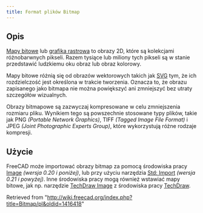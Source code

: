 ```yaml
---
title: Format plików Bitmap
---
```

## Opis

[Mapy bitowe](https://en.wikipedia.org/wiki/Bitmap) lub [grafika rastrowa](http://en.wikipedia.org/wiki/Raster_graphics) to obrazy 2D, które są kolekcjami różnobarwnych pikseli. Razem tysiące lub miliony tych pikseli są w stanie przedstawić ludzkiemu oku obraz lub obraz kolorowy.

Mapy bitowe różnią się od obrazów wektorowych takich jak [SVG](/SVG/pl "SVG/pl") tym, że ich rozdzielczość jest określona w trakcie tworzenia. Oznacza to, że obrazu zapisanego jako bitmapa nie można powiększyć ani zmniejszyć bez utraty szczegółów wizualnych.

Obrazy bitmapowe są zazwyczaj kompresowane w celu zmniejszenia rozmiaru pliku. Wynikiem tego są powszechnie stosowane typy plików, takie jak PNG *(Portable Network Graphics)*, TIFF *(Tagged Image File Format)* i JPEG *(Joint Photographic Experts Group)*, które wykorzystują różne rodzaje kompresji.

## Użycie

FreeCAD może importować obrazy bitmap za pomocą środowiska pracy [Image](/Image_Workbench/pl "Image Workbench/pl") *(wersja 0.20 i poniżej)*, lub przy użyciu narzędzia [Std: Import](/Std_Import/pl "Std Import/pl") *(wersja 0.21 i powyżej)*. Inne środowiska pracy mogą również wstawiać mapy bitowe, jak np. narzędzie [TechDraw Image](/TechDraw_Image/pl "TechDraw Image/pl") z środowiska pracy [TechDraw](/TechDraw_Workbench/pl "TechDraw Workbench/pl").

Retrieved from "<http://wiki.freecad.org/index.php?title=Bitmap/pl&oldid=1416418>"